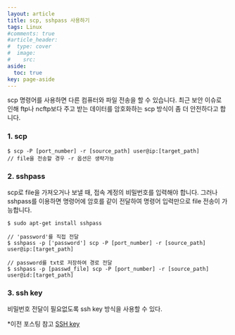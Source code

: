 ```yaml
---
layout: article
title: scp, sshpass 사용하기
tags: Linux
#comments: true
#article_header:
#  type: cover
#  image:
#    src:
aside:
  toc: true
key: page-aside
---
```


  scp 명령어를 사용하면 다른 컴퓨터와 파일 전송을 할 수 있습니다. 최근 보안 이슈로 인해 ftp나 ncftp보다 주고 받는 데이터를 암호화하는 scp 방식이 좀 더 안전하다고 합니다.

### 1. scp

    $ scp -P [port_number] -r [source_path] user@ip:[target_path]
    // file을 전송할 경우 -r 옵션은 생략가능

### 2. sshpass

  scp로 file을 가져오거나 보낼 때, 접속 계정의 비밀번호를 입력해야 합니다. 그러나 sshpass를 이용하면 명령어에 암호를 같이 전달하여 명령어 입력만으로 file 전송이 가능합니다.

    $ sudo apt-get install sshpass

    // 'password'를 직접 전달
    $ sshpass -p ['password'] scp -P [port_number] -r [source_path] user@ip:[target_path]

    // password를 txt로 저장하여 경로 전달
    $ sshpass -p [passwd_file] scp -P [port_number] -r [source_path] user@id:[target_path]

### 3. ssh key

  비밀번호 전달이 필요없도록 ssh key 방식을 사용할 수 있다.

  \*이전 포스팅 참고 [SSH key](https://loteeyoon.github.io/2022/01/23/SSH-key.html)
